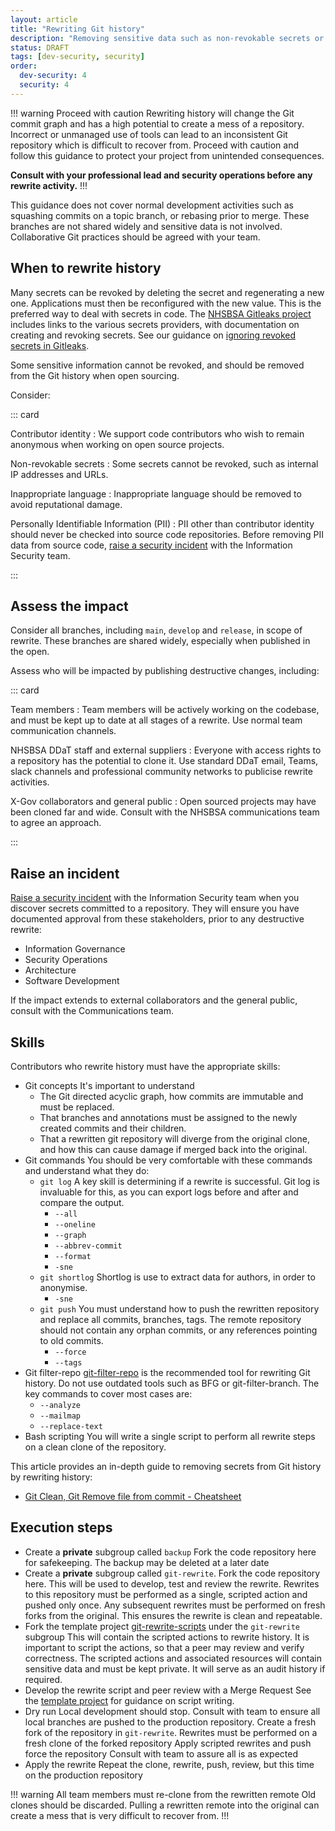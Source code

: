 ```yaml
---
layout: article
title: "Rewriting Git history"
description: "Removing sensitive data such as non-revokable secrets or contributor identities from Git"
status: DRAFT
tags: [dev-security, security]
order: 
  dev-security: 4
  security: 4
---
```

!!! warning Proceed with caution
Rewriting history will change the Git commit graph and has a high potential to create a mess of a repository. Incorrect or unmanaged use of tools can lead to an inconsistent Git repository which is difficult to recover from. Proceed with caution and follow this guidance to protect your project from unintended consequences.

__Consult with your professional lead and security operations before any rewrite activity.__
!!!

This guidance does not cover normal development activities such as squashing commits on a topic branch, or rebasing prior to merge. These branches are not shared widely and sensitive data is not involved. Collaborative Git practices should be agreed with your team.

## When to rewrite history

Many secrets can be revoked by deleting the secret and regenerating a new one. Applications must then be reconfigured with the new value. This is the preferred way to deal with secrets in code. The [NHSBSA Gitleaks project](https://gitlab.com/nhsbsa/platform-services/gitleaks/gitleaks-nhsbsa) includes links to the various secrets providers, with documentation on creating and revoking secrets. See our guidance on [ignoring revoked secrets in Gitleaks](../coding-secrets-detection/#ignore-false-positives).

Some sensitive information cannot be revoked, and should be removed from the Git history when open sourcing.

Consider:

::: card

Contributor identity
: We support code contributors who wish to remain anonymous when working on open source projects.

Non-revokable secrets
: Some secrets cannot be revoked, such as internal IP addresses and URLs.

Inappropriate language
: Inappropriate language should be removed to avoid reputational damage.

Personally Identifiable Information (PII)
: PII other than contributor identity should never be checked into source code repositories.
  Before removing PII data from source code, [raise a security incident](../../security) with the Information Security team.

:::

## Assess the impact

Consider all branches, including `main`, `develop` and `release`, in scope of rewrite. These branches are shared widely, especially when published in the open.

Assess who will be impacted by publishing destructive changes, including:

::: card

Team members
: Team members will be actively working on the codebase, and must be kept up to date at all stages of a rewrite.
  Use normal team communication channels.

NHSBSA DDaT staff and external suppliers
: Everyone with access rights to a repository has the potential to clone it.
  Use standard DDaT email, Teams, slack channels and professional community networks to publicise rewrite activities.

X-Gov collaborators and general public
: Open sourced projects may have been cloned far and wide.
  Consult with the NHSBSA communications team to agree an approach.

:::

## Raise an incident

[Raise a security incident](../../security) with the Information Security team when you discover secrets committed to a repository. They will ensure you have documented approval from these stakeholders, prior to any destructive rewrite:

* Information Governance
* Security Operations
* Architecture
* Software Development

If the impact extends to external collaborators and the general public, consult with the Communications team.

## Skills

Contributors who rewrite history must have the appropriate skills:

* Git concepts
  It's important to understand
  * The Git directed acyclic graph, how commits are immutable and must be replaced.
  * That branches and annotations must be assigned to the newly created commits and their children.
  * That a rewritten git repository will diverge from the original clone, and how this can cause damage if merged back into the original.
* Git commands
  You should be very comfortable with these commands and understand what they do:
  * `git log`
    A key skill is determining if a rewrite is successful. Git log is invaluable for this, as you can export logs before and after and compare the output.
    * `--all`
    * `--oneline`
    * `--graph`
    * `--abbrev-commit`
    * `--format`
    * `-sne`
  * `git shortlog`
    Shortlog is use to extract data for authors, in order to anonymise.
    * `-sne`
  * `git push`
    You must understand how to push the rewritten repository and replace all commits, branches, tags. The remote repository should not contain any orphan commits, or any references pointing to old commits.
    * `--force`
    * `--tags`
* Git filter-repo
  [git-filter-repo](https://github.com/newren/git-filter-repo) is the recommended tool for rewriting Git history. Do not use outdated tools such as BFG or git-filter-branch.
  The key commands to cover most cases are:
  * `--analyze`
  * `--mailmap`
  * `--replace-text`
* Bash scripting
  You will write a single script to perform all rewrite steps on a clean clone of the repository.

This article provides an in-depth guide to removing secrets from Git history by rewriting history:

* [Git Clean, Git Remove file from commit - Cheatsheet](https://blog.gitguardian.com/rewriting-git-history-cheatsheet/)

## Execution steps

* Create a __private__ subgroup called `backup`
  Fork the code repository here for safekeeping. The backup may be deleted at a later date
* Create a __private__ subgroup called `git-rewrite`.
  Fork the code repository here. This will be used to develop, test and review the rewrite. Rewrites to this repository must be performed as a single, scripted action and pushed only once. Any subsequent rewrites must be performed on fresh forks from the original. This ensures the rewrite is clean and repeatable.
* Fork the template project [git-rewrite-scripts](https://gitlab.com/nhsbsa/Libraries/git-rewrite-scripts) under the `git-rewrite` subgroup
  This will contain the scripted actions to rewrite history. It is important to script the actions, so that a peer may review and verify correctness.
  The scripted actions and associated resources will contain sensitive data and must be kept private. It will serve as an audit history if required.
* Develop the rewrite script and peer review with a Merge Request
  See the [template project](https://gitlab.com/nhsbsa/Libraries/git-rewrite-scripts) for guidance on script writing.
* Dry run
  Local development should stop.
  Consult with team to ensure all local branches are pushed to the production repository.
  Create a fresh fork of the repository in `git-rewrite`.
  Rewrites must be performed on a fresh clone of the forked repository
  Apply scripted rewrites and push force the repository
  Consult with team to assure all is as expected
* Apply the rewrite
  Repeat the clone, rewrite, push, review, but this time on the production repository

!!! warning All team members must re-clone from the rewritten remote
  Old clones should be discarded. Pulling a rewritten remote into the original can create a mess that is very difficult to recover from.
!!!
